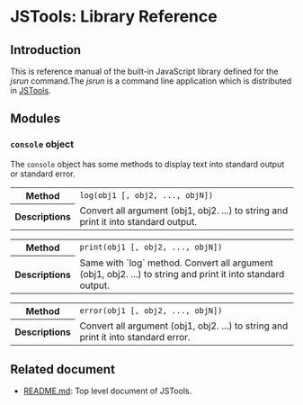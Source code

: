# JSTools: Library Reference

## Introduction
This is reference manual of the built-in JavaScript library defined for the *jsrun* command.The *jsrun* is a command line application which is distributed in  [JSTools](https://github.com/steelwheels/JSTools/blob/master/README.md).

## Modules
### `console` object
The `console` object has some methods to display text into standard output or standard error.
<table width="80%">
<tr>
  <th>Method</th>
  <td><code>log(obj1 [, obj2, ..., objN])</code></td>
</tr>
<tr>
  <th>Descriptions</th>
  <td>Convert all argument (obj1, obj2. ...) to string and print it into standard output.</td>
</tr>
</table>

<table width="80%">
<tr>
  <th>Method</th>
  <td><code>print(obj1 [, obj2, ..., objN])</code></td>
</tr>
<tr>
  <th>Descriptions</th>
  <td>Same with `log` method. Convert all argument (obj1, obj2. ...) to string and print it into standard output.</td>
</tr>
</table>

<table width="80%">
<tr>
  <th>Method</th>
  <td><code>error(obj1 [, obj2, ..., objN])</code></td>
</tr>
<tr>
  <th>Descriptions</th>
  <td>Convert all argument (obj1, obj2. ...) to string and print it into standard error.</td>
</tr>
</table>

## Related document
* [README.md](https://github.com/steelwheels/JSTools/blob/master/README.md): Top level document of JSTools.
